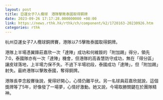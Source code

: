 ```yaml
---
layout: post
title: 亞運女子7人欖球　港隊擊敗泰國取得銅牌
date: 2023-09-26 17:17:28.000000000 +08:00
link: https://news.rthk.hk/rthk/ch/component/k2/1720163-20230926.htm
categories: rthk
---
```


杭州亞運女子7人欖球銅牌賽，港隊以7:5擊敗泰國取得銅牌。

港隊上半場憑翼鋒莊嘉欣一次「達陣」成功和何維銨的「附加踢」得分，領先7:0，泰國隊亦有一次「達陣」機會，但港隊的高香慧防守成功，無在「得分區」讓皮球落地，上半場力保不失。不過下半場初段，泰國成功「達陣」，但「附加踢」射失。最終港隊以擊敗泰國，奪得銅牌。

港隊長李念殷賽後說，覺得好開心，心情仍難平伏。另一名球員莊嘉欣就說，這個獎牌等了5年，好像發了一場夢，心情好激動。她又說，今場取勝關鍵在於團隊精神。
